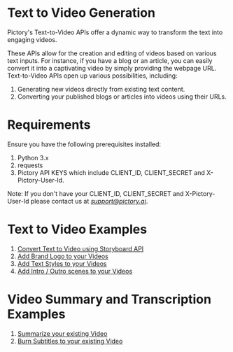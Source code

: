 # Text to Video Generation

Pictory's Text-to-Video APIs offer a dynamic way to transform the text into engaging videos.

These APIs allow for the creation and editing of videos based on various text inputs. For instance, if you have a blog or an article, you can easily convert it into a captivating video by simply providing the webpage URL. Text-to-Video APIs open up various possibilities, including:

1. Generating new videos directly from existing text content.
2. Converting your published blogs or articles into videos using their URLs.

# Requirements
Ensure you have the following prerequisites installed:

1. Python 3.x
2. requests
3. Pictory API KEYS which include CLIENT_ID, CLIENT_SECRET and X-Pictory-User-Id.    

Note: If you don't have your CLIENT_ID, CLIENT_SECRET and X-Pictory-User-Id please contact us at *support@pictory.ai*.


# Text to Video Examples

1. [Convert Text to Video using Storyboard API](https://github.com/pictoryai/api-examples-python/tree/docs-readme-md/texttovideo/basic) 
2. [Add Brand Logo to your Videos](https://github.com/pictoryai/api-examples-python/tree/docs-readme-md/texttovideo/addbrandlogo) 
3. [Add Text Styles to your Videos](https://github.com/pictoryai/api-examples-python/tree/docs-readme-md/texttovideo/addtextstyles)
4. [Add Intro / Outro scenes to your Videos](https://github.com/pictoryai/api-examples-python/tree/docs-readme-md/texttovideo/introoutro)


# Video Summary and Transcription Examples
1. [Summarize your existing Video](https://github.com/pictoryai/api-examples-python/tree/docs-readme-md/videohighlights)
2. [Burn Subtitles to your existing Video](https://github.com/pictoryai/api-examples-python/tree/docs-readme-md/videotranscription)
